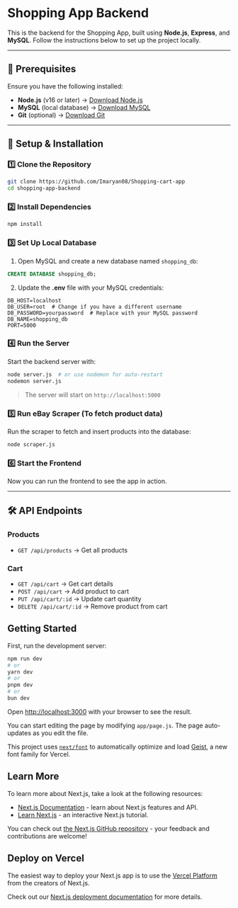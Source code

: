 # Shopping App Backend

This is the backend for the Shopping App, built using **Node.js**, **Express**, and **MySQL**. Follow the instructions below to set up the project locally.

---

## 📌 Prerequisites

Ensure you have the following installed:
- **Node.js** (v16 or later) → [Download Node.js](https://nodejs.org/)
- **MySQL** (local database) → [Download MySQL](https://dev.mysql.com/downloads/)
- **Git** (optional) → [Download Git](https://git-scm.com/)

---

## 🚀 Setup & Installation

### 1️⃣ **Clone the Repository**
```sh
git clone https://github.com/Imaryan08/Shopping-cart-app
cd shopping-app-backend
```

### 2️⃣ **Install Dependencies**
```sh
npm install
```

### 3️⃣ **Set Up Local Database**
1. Open MySQL and create a new database named `shopping_db`:
```sql
CREATE DATABASE shopping_db;
```
2. Update the **.env** file with your MySQL credentials:
```env
DB_HOST=localhost
DB_USER=root  # Change if you have a different username
DB_PASSWORD=yourpassword  # Replace with your MySQL password
DB_NAME=shopping_db
PORT=5000
```

### 4️⃣ **Run the Server**
Start the backend server with:
```sh
node server.js  # or use nodemon for auto-restart
nodemon server.js
```
> The server will start on `http://localhost:5000`

### 5️⃣ **Run eBay Scraper** (To fetch product data)
Run the scraper to fetch and insert products into the database:
```sh
node scraper.js
```

### 6️⃣ **Start the Frontend**
Now you can run the frontend to see the app in action.

---

## 🛠 API Endpoints

### **Products**
- `GET /api/products` → Get all products

### **Cart**
- `GET /api/cart` → Get cart details
- `POST /api/cart` → Add product to cart
- `PUT /api/cart/:id` → Update cart quantity
- `DELETE /api/cart/:id` → Remove product from cart


## Getting Started

First, run the development server:

```bash
npm run dev
# or
yarn dev
# or
pnpm dev
# or
bun dev
```

Open [http://localhost:3000](http://localhost:3000) with your browser to see the result.

You can start editing the page by modifying `app/page.js`. The page auto-updates as you edit the file.

This project uses [`next/font`](https://nextjs.org/docs/app/building-your-application/optimizing/fonts) to automatically optimize and load [Geist](https://vercel.com/font), a new font family for Vercel.

## Learn More

To learn more about Next.js, take a look at the following resources:

- [Next.js Documentation](https://nextjs.org/docs) - learn about Next.js features and API.
- [Learn Next.js](https://nextjs.org/learn) - an interactive Next.js tutorial.

You can check out [the Next.js GitHub repository](https://github.com/vercel/next.js) - your feedback and contributions are welcome!

## Deploy on Vercel

The easiest way to deploy your Next.js app is to use the [Vercel Platform](https://vercel.com/new?utm_medium=default-template&filter=next.js&utm_source=create-next-app&utm_campaign=create-next-app-readme) from the creators of Next.js.

Check out our [Next.js deployment documentation](https://nextjs.org/docs/app/building-your-application/deploying) for more details.
